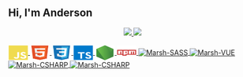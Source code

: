 
## Hi, I'm Anderson

<div align="center">
  <a href="https://github.com/MarshFfeco">
  <img height="180em" src="https://github-readme-stats.vercel.app/api?username=MarshFfeco&show_icons=true&theme=dark&include_all_commits=true&count_private=true"/>
  <img height="180em" src="https://github-readme-stats.vercel.app/api/top-langs/?username=MarshFfeco&layout=compact&langs_count=7&theme=dark"/>
</div>
  
  <div style="display: inline_block"><br>
  <img align="center" alt="Marsh-Js" height="30" width="40" src="https://raw.githubusercontent.com/devicons/devicon/master/icons/javascript/javascript-plain.svg">
  <img align="center" alt="Marsh-HTML" height="30" width="40" src="https://raw.githubusercontent.com/devicons/devicon/master/icons/html5/html5-original.svg">
    <img align="center" alt="Marsh-CSS" height="30" width="40" src="https://raw.githubusercontent.com/devicons/devicon/master/icons/css3/css3-original.svg">
  <img align="center" alt="Marsh-CSS" height="30" width="40" src="https://raw.githubusercontent.com/devicons/devicon/master/icons/typescript/typescript-original.svg">
  <img align="center" alt="Marsh-NODE" height="30" width="40" src="https://raw.githubusercontent.com/devicons/devicon/master/icons/nodejs/nodejs-original.svg"/>
  <img align="center" alt="Marsh-NPM" height="30" width="40" src="https://raw.githubusercontent.com/devicons/devicon/master/icons/npm/npm-original-wordmark.svg"/>
  <img align="center" alt="Marsh-SASS" height="30" width="40" src="https://cdn.jsdelivr.net/gh/devicons/devicon/icons/sass/sass-original.svg" />
  <img align="center" alt="Marsh-VUE" height="30" width="40" src="https://cdn.jsdelivr.net/gh/devicons/devicon/icons/vuejs/vuejs-original.svg" />
  <img align="center" alt="Marsh-CSHARP" height="30" width="40" src="https://cdn.jsdelivr.net/gh/devicons/devicon/icons/csharp/csharp-original.svg" />      
  <img align="center" alt="Marsh-CSHARP" height="30" width="40" src="https://cdn.jsdelivr.net/gh/devicons/devicon/icons/godot/godot-original.svg" />
</div>

